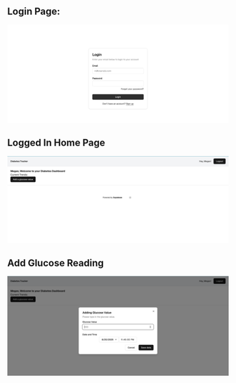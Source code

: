 
## Login Page:
![alt text](image.png)

## Logged In Home Page
![alt text](image-1.png)

## Add Glucose Reading 
![alt text](image-2.png)